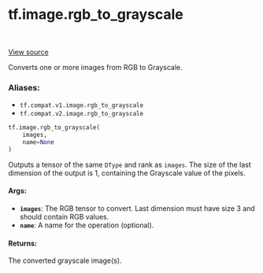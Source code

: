 <div itemscope itemtype="http://developers.google.com/ReferenceObject">
<meta itemprop="name" content="tf.image.rgb_to_grayscale" />
<meta itemprop="path" content="Stable" />
</div>

# tf.image.rgb_to_grayscale

<!-- Insert buttons -->

<table class="tfo-notebook-buttons tfo-api" align="left">
</table>

<a target="_blank" href="/code/stable/tensorflow/python/ops/image_ops_impl.py">View source</a>



<!-- Start diff -->
Converts one or more images from RGB to Grayscale.

### Aliases:

* `tf.compat.v1.image.rgb_to_grayscale`
* `tf.compat.v2.image.rgb_to_grayscale`


``` python
tf.image.rgb_to_grayscale(
    images,
    name=None
)
```



<!-- Placeholder for "Used in" -->

Outputs a tensor of the same `DType` and rank as `images`.  The size of the
last dimension of the output is 1, containing the Grayscale value of the
pixels.

#### Args:


* <b>`images`</b>: The RGB tensor to convert. Last dimension must have size 3 and
  should contain RGB values.
* <b>`name`</b>: A name for the operation (optional).


#### Returns:

The converted grayscale image(s).
